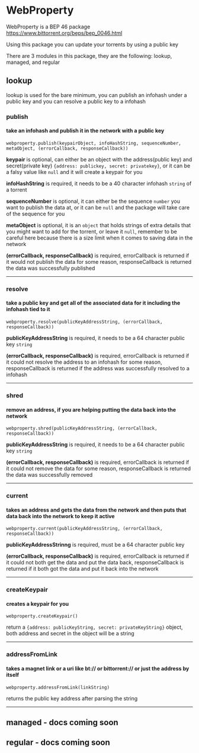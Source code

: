 # WebProperty

WebProperty is a BEP 46 package
https://www.bittorrent.org/beps/bep_0046.html

Using this package you can update your torrents by using a public key

There are 3 modules in this package, they are the following: lookup, managed, and regular

## lookup
lookup is used for the bare minimum, you can publish an infohash under a public key and you can resolve a public key to a infohash

### publish
#### take an infohash and publish it in the network with a public key

`webproperty.publish(keypairObject, infoHashString, sequenceNumber, metaObject, (errorCallback, responseCallback))`

**keypair** is optional, can either be an object with the address(public key) and secret(private key) `{address: publickey, secret: privatekey}`, or it can be a falsy value like `null` and it will create a keypair for you

**infoHashString** is required, it needs to be a 40 character infohash `string` of a torrent

**sequenceNumber** is optional, it can either be the sequence `number` you want to publish the data at, or it can be `null` and the package will take care of the sequence for you

**metaObject** is optional, it is an `object` that holds strings of extra details that you might want to add for the torrent, or leave it `null`, remember to be careful here because there is a size limit when it comes to saving data in the network

**(errorCallback, responseCallback)** is required, errorCallback is returned if it would not publish the data for some reason, responseCallback is returned the data was successfully published

--------------------------

### resolve
#### take a public key and get all of the associated data for it including the infohash tied to it

`webproperty.resolve(publicKeyAddressString, (errorCallback, responseCallback))`

**publicKeyAddressString** is required, it needs to be a 64 character public key `string`

**(errorCallback, responseCallback)** is required, errorCallback is returned if it could not resolve the address to an infohash for some reason, responseCallback is returned if the address was successfully resolved to a infohash

--------------------------------

### shred
#### remove an address, if you are helping putting the data back into the network

`webproperty.shred(publicKeyAddressString, (errorCallback, responseCallback))`

**publicKeyAddressString** is required, it needs to be a 64 character public key `string`

**(errorCallback, responseCallback)** is required, errorCallback is returned if it could not remove the data for some reason, responseCallback is returned the data was successfully removed

------------------------------------

### current
#### takes an address and gets the data from the network and then puts that data back into the network to keep it active

`webproperty.current(publicKeyAddressString, (errorCallback, responseCallback))`

**publicKeyAddressStrinng** is required, must be a 64 character public key

**(errorCallback, responseCallback)** is required, errorCallback is returned if it could not both get the data and put the data back, responseCallback is returned if it both got the data and put it back into the network

-------------------------------------------

### createKeypair
#### creates a keypair for you

`webproperty.createKeypair()`

return a `{address: publicKeyString, secret: privateKeyString}` object, both address and secret in the object will be a string

----------------------------------------------

### addressFromLink
#### takes a magnet link or a uri like bt:// or bittorrent:// or just the address by itself

`webproperty.addressFromLink(linkString)`

returns the public key address after parsing the string

-------------------------------------------------

## managed - docs coming soon

## regular - docs coming soon